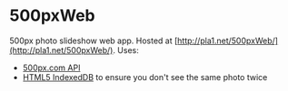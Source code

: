 # 500pxWeb
500px photo slideshow web app. Hosted at [http://pla1.net/500pxWeb/](http://pla1.net/500pxWeb/).
Uses:
* [500px.com API](https://github.com/500px/api-documentation)
* [HTML5 IndexedDB](https://www.w3.org/TR/IndexedDB) to ensure you don't see the same photo twice
